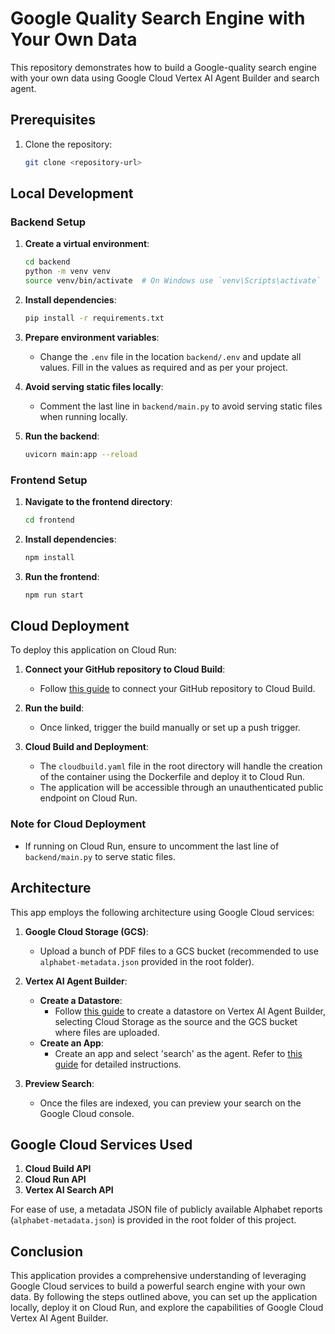 # Google Quality Search Engine with Your Own Data

This repository demonstrates how to build a Google-quality search engine with your own data using
Google Cloud Vertex AI Agent Builder and search agent.

## Prerequisites

1. Clone the repository:
   ```sh
   git clone <repository-url>
   ```

## Local Development

### Backend Setup

1. **Create a virtual environment**:

   ```sh
   cd backend
   python -m venv venv
   source venv/bin/activate  # On Windows use `venv\Scripts\activate`
   ```

2. **Install dependencies**:

   ```sh
   pip install -r requirements.txt
   ```

3. **Prepare environment variables**:

   - Change the `.env` file in the location `backend/.env` and update all values. Fill in the values as required and as per your project.

4. **Avoid serving static files locally**:

   - Comment the last line in `backend/main.py` to avoid serving static files when running locally.

5. **Run the backend**:
   ```sh
   uvicorn main:app --reload
   ```

### Frontend Setup

1. **Navigate to the frontend directory**:

   ```sh
   cd frontend
   ```

2. **Install dependencies**:

   ```sh
   npm install
   ```

3. **Run the frontend**:
   ```sh
   npm run start
   ```

## Cloud Deployment

To deploy this application on Cloud Run:

1. **Connect your GitHub repository to Cloud Build**:

   - Follow [this guide](https://cloud.google.com/build/docs/automating-builds/github/connect-repo-github) to connect your GitHub repository to Cloud Build.

2. **Run the build**:

   - Once linked, trigger the build manually or set up a push trigger.

3. **Cloud Build and Deployment**:
   - The `cloudbuild.yaml` file in the root directory will handle the creation of the container using the Dockerfile and deploy it to Cloud Run.
   - The application will be accessible through an unauthenticated public endpoint on Cloud Run.

### Note for Cloud Deployment

- If running on Cloud Run, ensure to uncomment the last line of `backend/main.py` to serve static files.

## Architecture

This app employs the following architecture using Google Cloud services:

1. **Google Cloud Storage (GCS)**:

   - Upload a bunch of PDF files to a GCS bucket (recommended to use `alphabet-metadata.json` provided in the root folder).

2. **Vertex AI Agent Builder**:

   - **Create a Datastore**:
     - Follow [this guide](https://cloud.google.com/generative-ai-app-builder/docs/create-data-store-es#cloud-storage) to create a datastore on Vertex AI Agent Builder, selecting Cloud Storage as the source and the GCS bucket where files are uploaded.
   - **Create an App**:
     - Create an app and select 'search' as the agent. Refer to [this guide](https://cloud.google.com/generative-ai-app-builder/docs/create-engine-es) for detailed instructions.

3. **Preview Search**:
   - Once the files are indexed, you can preview your search on the Google Cloud console.

## Google Cloud Services Used

1. **Cloud Build API**
2. **Cloud Run API**
3. **Vertex AI Search API**

For ease of use, a metadata JSON file of publicly available Alphabet reports (`alphabet-metadata.json`) is provided in the root folder of this project.

## Conclusion

This application provides a comprehensive understanding of leveraging Google Cloud services to build a powerful search engine with your own data. By following the steps outlined above, you can set up the application locally, deploy it on Cloud Run, and explore the capabilities of Google Cloud Vertex AI Agent Builder.
